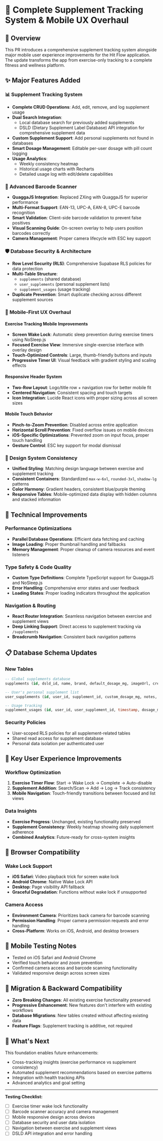 # 🧬 Complete Supplement Tracking System & Mobile UX Overhaul

## 🎯 Overview
This PR introduces a comprehensive supplement tracking system alongside major mobile user experience improvements for the Hit Flow application. The update transforms the app from exercise-only tracking to a complete fitness and wellness platform.

## ✨ Major Features Added

### 📊 **Supplement Tracking System**
- **Complete CRUD Operations**: Add, edit, remove, and log supplement usage
- **Dual Search Integration**: 
  - Local database search for previously added supplements
  - DSLD (Dietary Supplement Label Database) API integration for comprehensive supplement data
- **Custom Supplement Support**: Add personal supplements not found in databases
- **Smart Dosage Management**: Editable per-user dosage with pill count logging
- **Usage Analytics**: 
  - Weekly consistency heatmap
  - Historical usage charts with Recharts
  - Detailed usage log with edit/delete capabilities

### 📱 **Advanced Barcode Scanner**
- **QuaggaJS Integration**: Replaced ZXing with QuaggaJS for superior performance
- **Multi-Format Support**: EAN-13, UPC-A, EAN-8, UPC-E barcode recognition
- **Smart Validation**: Client-side barcode validation to prevent false positives
- **Visual Scanning Guide**: On-screen overlay to help users position barcodes correctly
- **Camera Management**: Proper camera lifecycle with ESC key support

### 🛡️ **Database Security & Architecture**
- **Row Level Security (RLS)**: Comprehensive Supabase RLS policies for data protection
- **Multi-Table Structure**: 
  - `supplements` (shared database)
  - `user_supplements` (personal supplement lists)
  - `supplement_usages` (usage tracking)
- **Duplicate Prevention**: Smart duplicate checking across different supplement sources

### 📱 **Mobile-First UX Overhaul**

#### **Exercise Tracking Mobile Improvements**
- **Screen Wake Lock**: Automatic sleep prevention during exercise timers using NoSleep.js
- **Focused Exercise View**: Immersive single-exercise interface with overlay design
- **Touch-Optimized Controls**: Large, thumb-friendly buttons and inputs
- **Progressive Timer UI**: Visual feedback with gradient styling and scaling effects

#### **Responsive Header System**
- **Two-Row Layout**: Logo/title row + navigation row for better mobile fit
- **Centered Navigation**: Consistent spacing and touch targets
- **Icon Integration**: Lucide React icons with proper sizing across all screen sizes

#### **Mobile Touch Behavior**
- **Pinch-to-Zoom Prevention**: Disabled across entire application
- **Horizontal Scroll Prevention**: Fixed overflow issues on mobile devices
- **iOS-Specific Optimizations**: Prevented zoom on input focus, proper touch handling
- **Gesture Control**: ESC key support for modal dismissal

### 🎨 **Design System Consistency**
- **Unified Styling**: Matching design language between exercise and supplement tracking
- **Consistent Containers**: Standardized `max-w-6xl`, `rounded-3xl`, `shadow-lg` patterns
- **Color Harmony**: Gradient headers, consistent blue/purple theming
- **Responsive Tables**: Mobile-optimized data display with hidden columns and stacked information

## 🔧 Technical Improvements

### **Performance Optimizations**
- **Parallel Database Operations**: Efficient data fetching and caching
- **Image Loading**: Proper thumbnail handling and fallbacks
- **Memory Management**: Proper cleanup of camera resources and event listeners

### **Type Safety & Code Quality**
- **Custom Type Definitions**: Complete TypeScript support for QuaggaJS and NoSleep.js
- **Error Handling**: Comprehensive error states and user feedback
- **Loading States**: Proper loading indicators throughout the application

### **Navigation & Routing**
- **React Router Integration**: Seamless navigation between exercise and supplement views
- **Deep Linking Support**: Direct access to supplement tracking via `/supplements`
- **Breadcrumb Navigation**: Consistent back navigation patterns

## 📋 Database Schema Updates

### **New Tables**
```sql
-- Global supplements database
supplements (id, dsld_id, name, brand, default_dosage_mg, imageUrl, created_by, created_at)

-- User's personal supplement list
user_supplements (id, user_id, supplement_id, custom_dosage_mg, notes, created_at)

-- Usage tracking
supplement_usages (id, user_id, user_supplement_id, timestamp, dosage_mg)
```

### **Security Policies**
- User-scoped RLS policies for all supplement-related tables
- Shared read access for supplement database
- Personal data isolation per authenticated user

## 🎯 Key User Experience Improvements

### **Workflow Optimization**
1. **Exercise Timer Flow**: Start → Wake Lock → Complete → Auto-disable
2. **Supplement Addition**: Search/Scan → Add → Log → Track consistency
3. **Mobile Navigation**: Touch-friendly transitions between focused and list views

### **Data Insights**
- **Exercise Progress**: Unchanged, existing functionality preserved
- **Supplement Consistency**: Weekly heatmap showing daily supplement adherence
- **Combined Analytics**: Future-ready for cross-system insights

## 🚀 Browser Compatibility

### **Wake Lock Support**
- **iOS Safari**: Video playback trick for screen wake lock
- **Android Chrome**: Native Wake Lock API
- **Desktop**: Page visibility API fallback
- **Graceful Degradation**: Functions without wake lock if unsupported

### **Camera Access**
- **Environment Camera**: Prioritizes back camera for barcode scanning
- **Permission Handling**: Proper camera permission requests and error handling
- **Cross-Platform**: Works on iOS, Android, and desktop browsers

## 📱 Mobile Testing Notes
- Tested on iOS Safari and Android Chrome
- Verified touch behavior and zoom prevention
- Confirmed camera access and barcode scanning functionality
- Validated responsive design across screen sizes

## 🔄 Migration & Backward Compatibility
- **Zero Breaking Changes**: All existing exercise functionality preserved
- **Progressive Enhancement**: New features don't interfere with existing workflows
- **Database Migrations**: New tables created without affecting existing data
- **Feature Flags**: Supplement tracking is additive, not required

## 🎉 What's Next
This foundation enables future enhancements:
- Cross-tracking insights (exercise performance vs supplement consistency)
- Automated supplement recommendations based on exercise patterns
- Integration with health tracking APIs
- Advanced analytics and goal setting

---

**Testing Checklist:**
- [ ] Exercise timer wake lock functionality
- [ ] Barcode scanner accuracy and camera management
- [ ] Mobile responsive design across devices
- [ ] Database security and user data isolation
- [ ] Navigation between exercise and supplement views
- [ ] DSLD API integration and error handling 